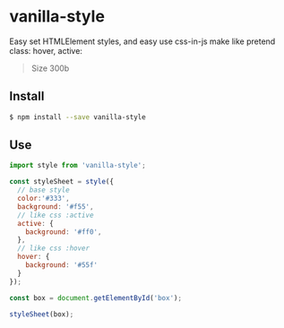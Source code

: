 # vanilla-style

Easy set HTMLElement styles, and easy use css-in-js make like pretend class: hover, active:

> Size 300b

## Install

```sh
$ npm install --save vanilla-style
```

## Use

```js
import style from 'vanilla-style';

const styleSheet = style({
  // base style
  color:'#333',
  background: '#f55',
  // like css :active
  active: {
    background: '#ff0',
  },
  // like css :hover
  hover: {
    background: '#55f'
  }
});

const box = document.getElementById('box');

styleSheet(box);
```
